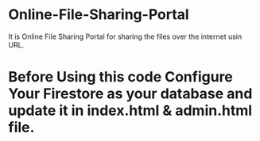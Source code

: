 # Online-File-Sharing-Portal
It is Online File Sharing Portal for sharing the files over the internet usin URL.

# Before Using this code Configure Your Firestore as your database and update it in index.html & admin.html file.
